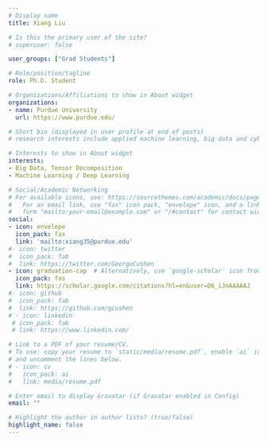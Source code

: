 ```yaml
---
# Display name
title: Xiang Liu

# Is this the primary user of the site?
# superuser: false

user_groups: ["Grad Students"]

# Role/position/tagline
role: Ph.D. Student

# Organizations/Affiliations to show in About widget
organizations:
- name: Purdue University
  url: https://www.purdue.edu/

# Short bio (displayed in user profile at end of posts)
# research interests include applied machine learning, big data and cybersecurity.

# Interests to show in About widget
interests: 
- Big Data, Tensor Decomposition
- Machine Learning / Deep Learning

# Social/Academic Networking
# For available icons, see: https://sourcethemes.com/academic/docs/page-builder/#icons
#   For an email link, use "fas" icon pack, "envelope" icon, and a link in the
#   form "mailto:your-email@example.com" or "/#contact" for contact widget.
social:
- icon: envelope
  icon_pack: fas
  link: 'mailto:xiang35@purdue.edu'
#- icon: twitter
#  icon_pack: fab
#  link: https://twitter.com/GeorgeCushen
- icon: graduation-cap  # Alternatively, use `google-scholar` icon from `ai` icon pack
  icon_pack: fas
  link: https://scholar.google.com/citations?hl=en&user=D6_iJnAAAAAJ
#- icon: github
#  icon_pack: fab
#  link: https://github.com/gcushen
# - icon: linkedin
 # icon_pack: fab
 # link: https://www.linkedin.com/

# Link to a PDF of your resume/CV.
# To use: copy your resume to `static/media/resume.pdf`, enable `ai` icons in `params.toml`, 
# and uncomment the lines below.
# - icon: cv
#   icon_pack: ai
#   link: media/resume.pdf

# Enter email to display Gravatar (if Gravatar enabled in Config)
email: ""

# Highlight the author in author lists? (true/false)
highlight_name: false
---
```

